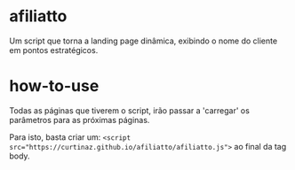 # afiliatto
 Um script que torna a landing page dinâmica, exibindo o nome do cliente em pontos estratégicos.

# how-to-use
Todas as páginas que tiverem o script, irão passar a 'carregar' os parâmetros para as próximas páginas.

Para isto, basta criar um: 
```<script src="https://curtinaz.github.io/afiliatto/afiliatto.js">``` 
ao final da tag body.